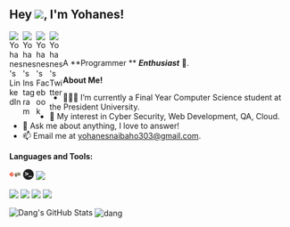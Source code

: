 <h2 title="hehehe"> Hey <img src="https://raw.githubusercontent.com/MartinHeinz/MartinHeinz/master/wave.gif" width="30px">,
 I'm Yohanes!</h2>

<a href="https://www.linkedin.com/in/yohanespratamanaibaho/">
  <img align="left" alt="Yohanes's LinkedIn" width="24px" src="https://cdn.jsdelivr.net/npm/simple-icons@v3/icons/linkedin.svg" />
</a>
<a href="https://www.instagram.com/ypdangg/">
  <img align="left" alt="Yohanes's Instagram" width="24px" src="https://cdn.jsdelivr.net/npm/simple-icons@v3/icons/instagram.svg" />
</a>
<a href="https://www.facebook.com/Mr.YOhaN/">
  <img align="left" alt="Yohanes's Facebook" width="24px" src="https://cdn.jsdelivr.net/npm/simple-icons@v3/icons/facebook.svg" />
</a>
<a href="https://twitter.com/shehatesdang">
  <img align="left" alt="Yohanes's Twitter" width="24px" src="https://cdn.jsdelivr.net/npm/simple-icons@3.13.0/icons/twitter.svg" />
</a>




<br />
<br />

A **Programmer ** ***Enthusiast*** 🚀.
 

**About Me!**

- 👨🏽‍💻 I’m currently a Final Year Computer Science student at the President University.
- 🌱 My interest in Cyber Security, Web Development, QA, Cloud.
- 💬 Ask me about anything, I love to answer!
- 📫 Email me at [yohanesnaibaho303@gmail.com](mailto:yohanesnaibaho303@gmail.com).



**Languages and Tools:**  

<code><img height="20" src="https://raw.githubusercontent.com/github/explore/80688e429a7d4ef2fca1e82350fe8e3517d3494d/topics/git/git.png"></code>
<code><img height="20" src="https://raw.githubusercontent.com/github/explore/80688e429a7d4ef2fca1e82350fe8e3517d3494d/topics/terminal/terminal.png"></code>
<code><img height="20" src="https://raw.githubusercontent.com/jmnote/z-icons/master/svg/bash.svg"></code>

<code><img height="20" src="https://raw.githubusercontent.com/jmnote/z-icons/master/svg/bootstrap.svg"></code>
<code><img height="20" src="https://raw.githubusercontent.com/jmnote/z-icons/master/svg/java.svg"></code>
<code><img height="20" src="https://raw.githubusercontent.com/jmnote/z-icons/master/svg/javascript.svg"></code>
<code><img height="20" src="https://raw.githubusercontent.com/jmnote/z-icons/master/svg/python.svg"></code>



<img src="https://github-readme-stats.vercel.app/api?username=yohanesnaibaho303&show_icons=true&hide_border=true&count_private=true&theme=dark&icon_color=fad000" alt="Dang's GitHub Stats">
<img align="center" src="https://github-readme-streak-stats.herokuapp.com/?user=yohanesnaibaho303&count_private=true&theme=dark" alt="dang" />
